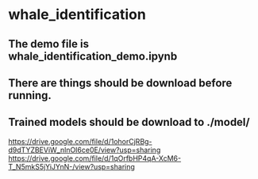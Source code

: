 # whale_identification
## The demo file is whale_identification_demo.ipynb
## There are things should be download before running.
## Trained models should be download to ./model/ 
https://drive.google.com/file/d/1ohorCjRBg-d9dTYZBEViW_nlnOI6ce0E/view?usp=sharing 
https://drive.google.com/file/d/1qOrfbHP4qA-XcM6-T_N5mkS5jYiJYnN-/view?usp=sharing
